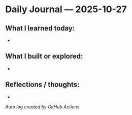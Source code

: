# Daily Journal — 2025-10-27

## What I learned today:
- 

## What I built or explored:
- 

## Reflections / thoughts:
- 

_Auto log created by GitHub Actions_
